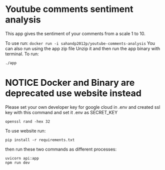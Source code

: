 # Youtube comments sentiment analysis
This app gives the sentiment of your comments from a scale 1 to 10.

To use run:
`docker run -i sahandp2012p/youtube-comments-analysis`
You can also run using the app zip file
Unzip it and then run the app binary with terminal.
To run:
```
./app
```


# NOTICE Docker and Binary are deprecated use website instead

Please set your own developer key for google cloud in .env
and created ssl key with this command and set it .env as SECRET_KEY
```
openssl rand -hex 32
```

To use website run:
```
pip install -r requirements.txt
```
then run these two commands as different processes:
```
uvicorn api:app
npm run dev
```
